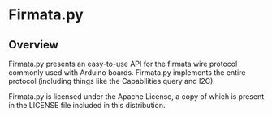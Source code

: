 # Firmata.py

## Overview

Firmata.py presents an easy-to-use API for the firmata wire protocol commonly used with Arduino boards. Firmata.py implements the entire protocol (including things like the Capabilities query and I2C).

Firmata.py is licensed under the Apache License, a copy of which is present in the LICENSE file included in this distribution.
